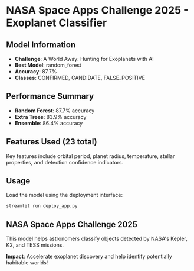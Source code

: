 # NASA Space Apps Challenge 2025 - Exoplanet Classifier

## Model Information
- **Challenge**: A World Away: Hunting for Exoplanets with AI
- **Best Model**: random_forest
- **Accuracy**: 87.7%
- **Classes**: CONFIRMED, CANDIDATE, FALSE_POSITIVE

## Performance Summary
- **Random Forest**: 87.7% accuracy
- **Extra Trees**: 83.9% accuracy  
- **Ensemble**: 86.4% accuracy

## Features Used (23 total)
Key features include orbital period, planet radius, temperature, stellar properties, and detection confidence indicators.

## Usage
Load the model using the deployment interface:
```bash
streamlit run deploy_app.py
```

## NASA Space Apps Challenge 2025
This model helps astronomers classify objects detected by NASA's Kepler, K2, and TESS missions.

**Impact**: Accelerate exoplanet discovery and help identify potentially habitable worlds!